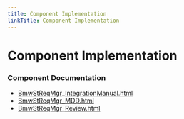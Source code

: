 ```yaml
---
title: Component Implementation
linkTitle: Component Implementation
---
```


# Component Implementation
### Component Documentation

- [BmwStReqMgr_IntegrationManual.html](doc/BmwStReqMgr_IntegrationManual.html)
- [BmwStReqMgr_MDD.html](doc/BmwStReqMgr_MDD.html)
- [BmwStReqMgr_Review.html](doc/BmwStReqMgr_Review.html)

